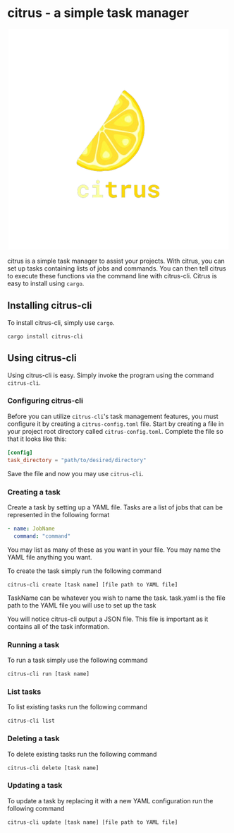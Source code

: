 # citrus - a simple task manager

<p align="center">
  <img src="citrus.png" />
</p>

citrus is a simple task manager to assist your projects. With citrus, you can set up tasks containing lists of jobs and commands. 
You can then tell citrus to execute these functions via the command line with citrus-cli. Citrus is easy to install using `cargo`.

## Installing citrus-cli
To install citrus-cli, simply use `cargo`.

```shell
cargo install citrus-cli
```

## Using citrus-cli
Using citrus-cli is easy. Simply invoke the program using the command `citrus-cli`.

### Configuring citrus-cli
Before you can utilize `citrus-cli`'s task management features, you must configure it by creating a `citrus-config.toml` file.
Start by creating a file in your project root directory called `citrus-config.toml`.
Complete the file so that it looks like this:
```toml
[config]
task_directory = "path/to/desired/directory"
```
Save the file and now you may use `citrus-cli`.

### Creating a task
Create a task by setting up a YAML file. Tasks are a list of jobs that can be represented in the following format
```yaml
- name: JobName
  command: "command"
```
You may list as many of these as you want in your file. You may name the YAML file anything you want.

To create the task simply run the following command
```shell
citrus-cli create [task name] [file path to YAML file]
```
TaskName can be whatever you wish to name the task.
task.yaml is the file path to the YAML file you will use to set up the task

You will notice citrus-cli output a JSON file. This file is important as it contains all of the task information.

### Running a task
To run a task simply use the following command
```shell
citrus-cli run [task name]
```

### List tasks
To list existing tasks run the following command
```shell
citrus-cli list
```

### Deleting a task
To delete existing tasks run the following command
```shell
citrus-cli delete [task name]
```

### Updating a task
To update a task by replacing it with a new YAML configuration run the following command
```shell
citrus-cli update [task name] [file path to YAML file]
```
